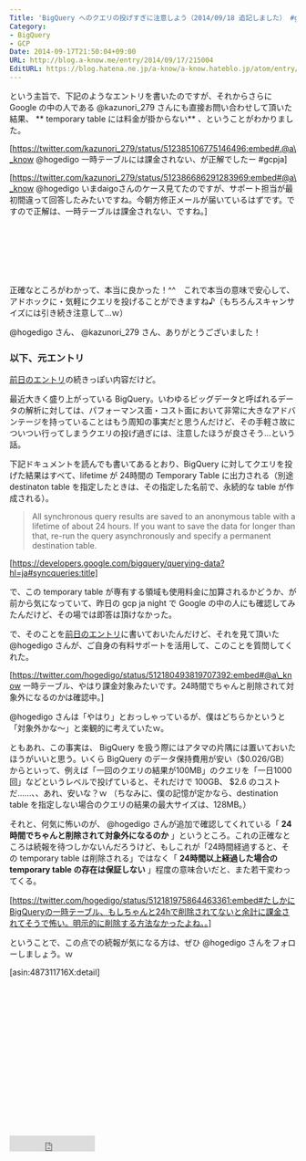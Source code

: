```yaml
---
Title: 'BigQuery へのクエリの投げすぎに注意しよう（2014/09/18 追記しました） #gcpja'
Category:
- BigQuery
- GCP
Date: 2014-09-17T21:50:04+09:00
URL: http://blog.a-know.me/entry/2014/09/17/215004
EditURL: https://blog.hatena.ne.jp/a-know/a-know.hateblo.jp/atom/entry/12921228815733096907
---
```


という主旨で、下記のようなエントリを書いたのですが、それからさらに Google の中の人である @kazunori_279 さんにも直接お問い合わせして頂いた結果、 ** temporary table には料金が掛からない** 、ということがわかりました。



[https://twitter.com/kazunori_279/status/512385106775146496:embed#.@a\_know @hogedigo 一時テーブルには課金されない、が正解でしたー #gcpja]

[https://twitter.com/kazunori_279/status/512386686291283969:embed#@a\_know @hogedigo いまdaigoさんのケース見てたのですが、サポート担当が最初間違って回答したみたいですね。今朝方修正メールが届いているはずです。ですので正解は、一時テーブルは課金されない、ですね。]


<!-- more -->

<script async src="//pagead2.googlesyndication.com/pagead/js/adsbygoogle.js"></script>
<!-- article-top -->
<ins class="adsbygoogle"
     style="display:inline-block;width:728px;height:90px"
     data-ad-client="ca-pub-3463034538369189"
     data-ad-slot="8367620130"></ins>
<script>
(adsbygoogle = window.adsbygoogle || []).push({});
</script>


正確なところがわかって、本当に良かった！^^　これで本当の意味で安心して、アドホックに・気軽にクエリを投げることができますね♪（もちろんスキャンサイズには引き続き注意して...ｗ）

@hogedigo さん、 @kazunori_279 さん、ありがとうございました！


### 以下、元エントリ

[前日のエントリ](https://blog.a-know.me/entry/2014/09/17/014032)の続きっぽい内容だけど。

最近大きく盛り上がっている BigQuery。いわゆるビッグデータと呼ばれるデータの解析に対しては、パフォーマンス面・コスト面において非常に大きなアドバンテージを持っていることはもう周知の事実だと思うんだけど、その手軽さ故についつい行ってしまうクエリの投げ過ぎには、注意したほうが良さそう...という話。

下記ドキュメントを読んでも書いてあるとおり、BigQuery に対してクエリを投げた結果はすべて、lifetime が 24時間の Temporary Table に出力される（別途 destinaton table を指定したときは、その指定した名前で、永続的な table が作成される）。

> All synchronous query results are saved to an anonymous table with a lifetime of about 24 hours. If you want to save the data for longer than that, re-run the query asynchronously and specify a permanent destination table.

[https://developers.google.com/bigquery/querying-data?hl=ja#syncqueries:title]


で、この temporary table が専有する領域も使用料金に加算されるかどうか、が前から気になっていて、昨日の gcp ja night で Google の中の人にも確認してみたんだけど、その場では即答は頂けなかった。

で、そのことを[前日のエントリ](https://blog.a-know.me/entry/2014/09/17/014032)に書いておいたんだけど、それを見て頂いた @hogedigo さんが、ご自身の有料サポートを活用して、このことを質問してくれた。

[https://twitter.com/hogedigo/status/512180493819707392:embed#@a\_know 一時テーブル、やはり課金対象みたいです。24時間でちゃんと削除されて対象外になるのかは確認中。]

@hogedigo さんは「やはり」とおっしゃっているが、僕はどちらかというと「対象外かな〜」と楽観的に考えていたｗ。

ともあれ、この事実は、 BigQuery を扱う際にはアタマの片隅には置いておいたほうがいいと思う。いくら BigQuery のデータ保持費用が安い（$0.026/GB）からといって、例えば「一回のクエリの結果が100MB」のクエリを「一日1000回」などというレベルで投げていると、それだけで 100GB、 $2.6 のコストだ......、、あれ、安いな？ｗ
（ちなみに、僕の記憶が定かなら、destination table を指定しない場合のクエリの結果の最大サイズは、128MB。）

それと、何気に怖いのが、 @hogedigo さんが追加で確認してくれている「 **24時間でちゃんと削除されて対象外になるのか** 」というところ。これの正確なところは続報を待つしかないんだろうけど、もしこれが「24時間経過すると、その temporary table は削除される」ではなく「 **24時間以上経過した場合の temporary table の存在は保証しない** 」程度の意味合いだと、また若干変わってくる。



[https://twitter.com/hogedigo/status/512181975864463361:embed#たしかにBigQueryの一時テーブル、もしちゃんと24hで削除されてないと余計に課金されてそうで怖い。明示的に削除する方法なかったよね。。]



ということで、この点での続報が気になる方は、ぜひ @hogedigo さんをフォローしましょう。ｗ


[asin:487311716X:detail]

<script async src="//pagead2.googlesyndication.com/pagead/js/adsbygoogle.js"></script>
<!-- article-bottom2 -->
<ins class="adsbygoogle"
     style="display:inline-block;width:300px;height:250px"
     data-ad-client="ca-pub-3463034538369189"
     data-ad-slot="5274552934"></ins>
<script>
(adsbygoogle = window.adsbygoogle || []).push({});
</script>

<iframe src="http://blog.hatena.ne.jp/a-know/a-know.hateblo.jp/subscribe/iframe" allowtransparency="true" frameborder="0" scrolling="no" width="150" height="28"></iframe>
